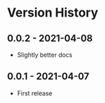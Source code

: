 # Version History

## 0.0.2 - 2021-04-08

* Slightly better docs


## 0.0.1 - 2021-04-07

* First release

